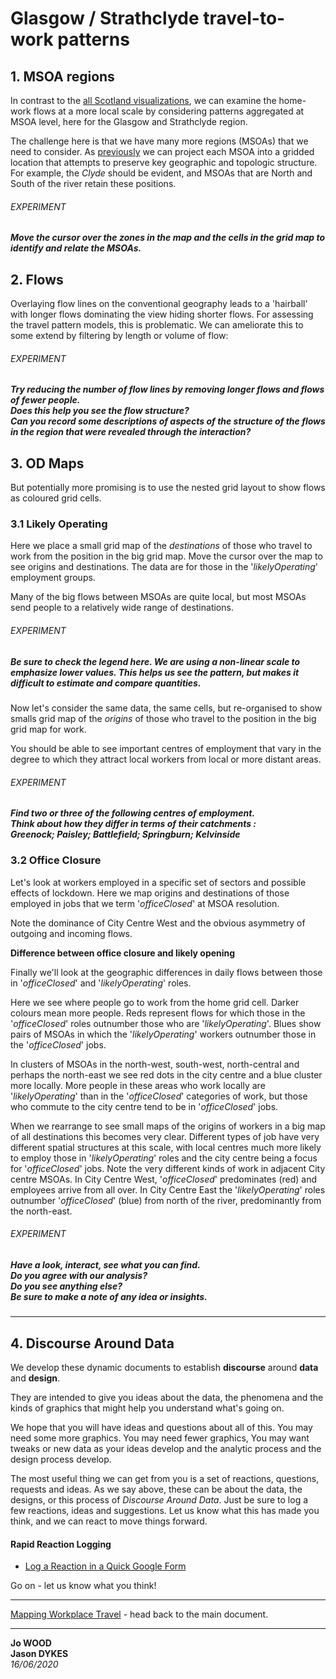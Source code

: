 <!-- Scripts to link to the Vega/Vega-Lite runtime -->
<script src="https://cdn.jsdelivr.net/npm/vega@5"></script>
<script src="https://cdn.jsdelivr.net/npm/vega-lite@4"></script>
<script src="https://cdn.jsdelivr.net/npm/vega-embed@6"></script>

# Glasgow / Strathclyde travel-to-work patterns

## 1. MSOA regions

In contrast to the [all Scotland visualizations](allScotland.md), we can examine the home-work flows at a more local scale by considering patterns aggregated at MSOA level, here for the Glasgow and Strathclyde region.

<div class="wide" id="ggMap"></div>

The challenge here is that we have many more regions (MSOAs) that we need to consider. As [previously](allScotland.md) we can project each MSOA into a gridded location that attempts to preserve key geographic and topologic structure. For example, the _Clyde_ should be evident, and MSOAs that are North and South of the river retain these positions.

###### EXPERIMENT

##### Move the cursor over the zones in the map and the cells in the grid map to identify and relate the MSOAs.

<div class="wide" id="ggGridMap"></div>

## 2. Flows

Overlaying flow lines on the conventional geography leads to a 'hairball' with longer flows dominating the view hiding shorter flows. For assessing the travel pattern models, this is problematic. We can ameliorate this to some extend by filtering by length or volume of flow:

<div class="wide" id="ggFlowMap"></div>

###### EXPERIMENT

##### Try reducing the number of flow lines by removing longer flows and flows of fewer people.<br/>Does this help you see the flow structure?<br/>Can you record some descriptions of aspects of the structure of the flows in the region that were revealed through the interaction?

## 3. OD Maps

But potentially more promising is to use the nested grid layout to show flows as coloured grid cells.

### 3.1 Likely Operating

Here we place a small grid map of the _destinations_ of those who travel to work from the position in the big grid map. Move the cursor over the map to see origins and destinations. The data are for those in the '_likelyOperating_' employment groups.

<div class="wide" id="ggODMap1"></div>

Many of the big flows between MSOAs are quite local, but most MSOAs send people to a relatively wide range of destinations.

###### EXPERIMENT

##### Be sure to check the legend here. We are using a non-linear scale to emphasize lower values. This helps us see the pattern, but makes it difficult to estimate and compare quantities.

Now let's consider the same data, the same cells, but re-organised to show smalls grid map of the _origins_ of those who travel to the position in the big grid map for work.

<div class="wide" id="ggODMap2"></div>

You should be able to see important centres of employment that vary in the degree to which they attract local workers from local or more distant areas.

###### EXPERIMENT

##### Find two or three of the following centres of employment.<br/> Think about how they differ in terms of their catchments :<br/>Greenock; Paisley; Battlefield; Springburn; Kelvinside

### 3.2 Office Closure

Let's look at workers employed in a specific set of sectors and possible effects of lockdown. Here we map origins and destinations of those employed in jobs that we term '_officeClosed_' at MSOA resolution.

Note the dominance of City Centre West and the obvious asymmetry of outgoing and incoming flows.

<div class="wide" id="ggODMap3"></div>

<div class="wide" id="ggODMap4"></div>

**Difference between office closure and likely opening**

Finally we'll look at the geographic differences in daily flows between those in '_officeClosed_' and '_likelyOperating_' roles.

Here we see where people go to work from the home grid cell. Darker colours mean more people. Reds represent flows for which those in the '_officeClosed_' roles outnumber those who are '_likelyOperating_'. Blues show pairs of MSOAs in which the '_likelyOperating_' workers outnumber those in the '_officeClosed_' jobs.

<div class="wide" id="ggODMap5"></div>

In clusters of MSOAs in the north-west, south-west, north-central and perhaps the north-east we see red dots in the city centre and a blue cluster more locally. More people in these areas who work locally are '_likelyOperating_' than in the '_officeClosed_' categories of work, but those who commute to the city centre tend to be in '_officeClosed_' jobs.

<div class="wide" id="ggODMap6"></div>

When we rearrange to see small maps of the origins of workers in a big map of all destinations this becomes very clear. Different types of job have very different spatial structures at this scale, with local centres much more likely to employ those in '_likelyOperating_' roles and the city centre being a focus for '_officeClosed_' jobs. Note the very different kinds of work in adjacent City centre MSOAs. In City Centre West, '_officeClosed_' predominates (red) and employees arrive from all over. In City Centre East the '_likelyOperating_' roles outnumber '_officeClosed_' (blue) from north of the river, predominantly from the north-east.

###### EXPERIMENT

##### Have a look, interact, see what you can find.<br/>Do you agree with our analysis?<br/>Do you see anything else?<br/><b>Be sure to make a note of any idea or insights.</b><br/>

---

## 4. Discourse Around Data

We develop these dynamic documents to establish **discourse** around **data** and **design**.

They are intended to give you ideas about the data, the phenomena and the kinds of graphics that might help you understand what's going on.

We hope that you will have ideas and questions about all of this. You may need some more graphics. You may need fewer graphics, You may want tweaks or new data as your ideas develop and the analytic process and the design process develop.

The most useful thing we can get from you is a set of reactions, questions, requests and ideas. As we say above, these can be about the data, the designs, or this process of _Discourse Around Data_. Just be sure to log a few reactions, ideas and suggestions. Let us know what this has made you think, and we can react to move things forward.

#### Rapid Reaction Logging

- [Log a Reaction in a Quick Google Form](https://forms.gle/Vifmxv7T9Jpg9aoi6)

Go on - let us know what you think!

---

[Mapping Workplace Travel](https://gicentre.github.io/scrc/) - head back to the main document.

---

**Jo WOOD**<br/>
**Jason DYKES**<br/>
_16/06/2020_

<!-- Script containing the vis specs used above. Must be at end of document. -->
<script src="js/glasgowVisSpecs.js"></script>
